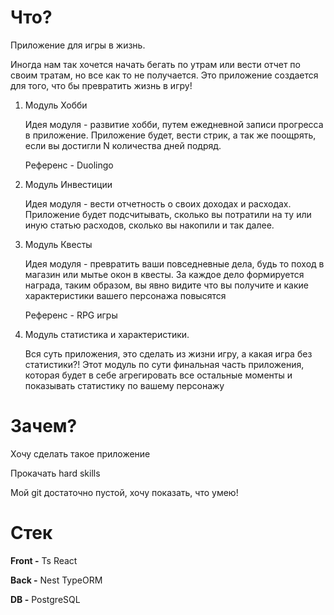 # Что?

Приложение для игры в жизнь. 

Иногда нам так хочется начать бегать по утрам или вести отчет по своим тратам, но все как то не получается. Это приложение создается для того, что бы превратить жизнь в игру!

1. Модуль Хобби
    
    Идея модуля - развитие хобби, путем ежедневной записи прогресса в приложение. Приложение будет, вести стрик, а так же поощрять, если вы достигли N количества дней подряд.
    
    Референс - Duolingo
    
2. Модуль Инвестиции
    
    Идея модуля - вести отчетность о своих доходах и расходах. Приложение будет подсчитывать, сколько вы потратили на ту или иную статью расходов, сколько вы накопили и так далее.
    
3. Модуль Квесты 
    
    Идея модуля - превратить ваши повседневные дела, будь то поход в магазин или мытье окон в квесты. За каждое дело формируется награда, таким образом, вы явно видите что вы получите и какие характеристики вашего персонажа повысятся
    
    Референс - RPG игры
    
4. Модуль статистика и характеристики. 
    
    Вся суть приложения, это сделать из жизни игру, а какая игра без статистики?! Этот модуль по сути финальная часть приложения, которая будет в себе агрегировать все остальные моменты и показывать статистику по вашему персонажу 

# Зачем?

Хочу сделать такое приложение

Прокачать hard skills

Мой git достаточно пустой, хочу показать, что умею!

# Стек

**Front -** Ts React

**Back -** Nest TypeORM

**DB -** PostgreSQL